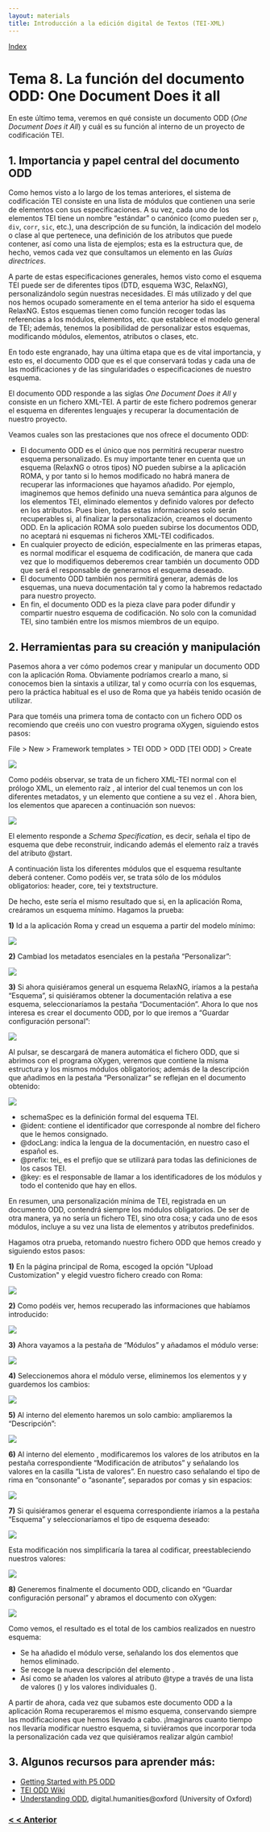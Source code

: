 ```yaml
---
layout: materials
title: Introducción a la edición digital de Textos (TEI-XML)
---
```


<a href="{{ site.url }}/materials/IntroTEI/index.html">Index</a>

# Tema 8. La función del documento ODD: One Document Does it all

En este último tema, veremos en qué consiste un documento ODD (_One Document Does it All_) y cuál es su función al interno de un proyecto de codificación TEI.

## 1. Importancia y papel central del documento ODD

Como hemos visto a lo largo de los temas anteriores, el sistema de codificación TEI consiste en una lista de módulos que contienen una serie de elementos con sus especificaciones. A su vez, cada uno de los elementos TEI tiene un nombre “estándar” o canónico (como pueden ser `p`, `div`, `corr`, `sic`, etc.), una descripción de su función, la indicación del modelo o clase al que pertenece, una definición de los atributos que puede contener, así como una lista de ejemplos; esta es la estructura que, de hecho, vemos cada vez que consultamos un elemento en las _Guías directrices_.

A parte de estas especificaciones generales, hemos visto como el esquema TEI puede ser de diferentes tipos (DTD, esquema W3C, RelaxNG), personalizándolo según nuestras necesidades. El más utilizado y del que nos hemos ocupado someramente en el tema anterior ha sido el esquema RelaxNG. Estos esquemas tienen como función recoger todas las referencias a los módulos, elementos, etc. que establece el modelo general de TEI; además, tenemos la posibilidad de personalizar estos esquemas, modificando módulos, elementos, atributos o clases, etc.

En todo este engranado, hay una última etapa que es de vital importancia, y esto es, el documento ODD que es el que conservará todas y cada una de las modificaciones y de las singularidades o especificaciones de nuestro esquema.

El documento ODD responde a las siglas _One Document Does it All_ y consiste en un fichero XML-TEI. A partir de este fichero podremos generar el esquema en diferentes lenguajes y recuperar la documentación de nuestro proyecto.

Veamos cuales son las prestaciones que nos ofrece el documento ODD:

*   El documento ODD es el único que nos permitirá recuperar nuestro esquema personalizado. Es muy importante tener en cuenta que un esquema (RelaxNG o otros tipos) NO pueden subirse a la aplicación ROMA, y por tanto si lo hemos modificado no habrá manera de recuperar las informaciones que hayamos añadido. Por ejemplo, imaginemos que hemos definido una nueva semántica para algunos de los elementos TEI, eliminado elementos y definido valores por defecto en los atributos. Pues bien, todas estas informaciones solo serán recuperables si, al finalizar la personalización, creamos el documento ODD. En la aplicación ROMA solo pueden subirse los documentos ODD, no aceptará ni esquemas ni ficheros XML-TEI codificados.
*   En cualquier proyecto de edición, especialmente en las primeras etapas, es normal modificar el esquema de codificación, de manera que cada vez que lo modifiquemos deberemos crear también un documento ODD que será el responsable de generarnos el esquema deseado.
*   El documento ODD también nos permitirá generar, además de los esquemas, una nueva documentación tal y como la habremos redactado para nuestro proyecto.
*   En fin, el documento ODD es la pieza clave para poder difundir y compartir nuestro esquema de codificación. No solo con la comunidad TEI, sino también entre los mismos miembros de un equipo.

## 2\. Herramientas para su creación y manipulación

Pasemos ahora a ver cómo podemos crear y manipular un documento ODD con la aplicación Roma. Obviamente podríamos crearlo a mano, si conocemos bien la sintaxis a utilizar, tal y como ocurría con los esquemas, pero la práctica habitual es el uso de Roma que ya habéis tenido ocasión de utilizar.

Para que toméis una primera toma de contacto con un fichero ODD os recomiendo que creéis uno con vuestro programa oXygen, siguiendo estos pasos:

File > New > Framework templates > TEI ODD > ODD [TEI ODD] > Create

![](img/01ODD.png)

Como podéis observar, se trata de un fichero XML-TEI normal con el prólogo XML, un elemento raíz <span class="code"><TEI></span>, al interior del cual tenemos un <span class="code"><teiheader></span> con los diferentes metadatos, y un elemento <span class="code"><text></span> que contiene a su vez el <span class="code"><body></span>. Ahora bien, los elementos que aparecen a continuación son nuevos:

![](img/02ODD.png)

El elemento <span class="code"><schemaSpec></span> responde a _Schema Specification_, es decir, señala el tipo de esquema que debe reconstruir, indicando además el elemento raíz a través del atributo <span class="code">@start</span>.

A continuación lista los diferentes módulos que el esquema resultante deberá contener. Como podéis ver, se trata sólo de los módulos obligatorios: <span class="code">header, core, tei</span> y <span class="code">textstructure</span>.

De hecho, este sería el mismo resultado que si, en la aplicación Roma, creáramos un esquema mínimo. Hagamos la prueba:

**1)** Id a la aplicación Roma y cread un esquema a partir del modelo mínimo:

![](img/03ODD.png)

**2)** Cambiad los metadatos esenciales en la pestaña “Personalizar”:

![](img/04ODD.png)

**3)** Si ahora quisiéramos general un esquema RelaxNG, iríamos a la pestaña “Esquema”, si quisiéramos obtener la documentación relativa a ese esquema, seleccionaríamos la pestaña “Documentación”. Ahora lo que nos interesa es crear el documento ODD, por lo que iremos a “Guardar configuración personal”:

![](img/05ODD.png)

Al pulsar, se descargará de manera automática el fichero ODD, que si abrimos con el programa oXygen, veremos que contiene la misma estructura y los mismos módulos obligatorios; además de la descripción que añadimos en la pestaña “Personalizar” se reflejan en el documento obtenido:

![](img/06ODD.png)

*   <span class="code">schemaSpec</span> es la definición formal del esquema TEI.
*   <span class="code">@ident</span>: contiene el identificador que corresponde al nombre del fichero que le hemos consignado.
*   <span class="code">@docLang</span>: indica la lengua de la documentación, en nuestro caso el español <span class="code">es</span>.
*   <span class="code">@prefix</span>: <span class="code">tei_</span> es el prefijo que se utilizará para todas las definiciones de los casos TEI.
*   <span class="code">@key</span>: es el responsable de llamar a los identificadores de los módulos y todo el contenido que hay en ellos.

En resumen, una personalización mínima de TEI, registrada en un documento ODD, contendrá siempre los módulos obligatorios. De ser de otra manera, ya no sería un fichero TEI, sino otra cosa; y cada uno de esos módulos, incluye a su vez una lista de elementos y atributos predefinidos.

Hagamos otra prueba, retomando nuestro fichero ODD que hemos creado y siguiendo estos pasos:

**1)** En la página principal de Roma, escoged la opción "Upload Customization" y elegid vuestro fichero creado con Roma:

![](img/07ODD.png)

**2)** Como podéis ver, hemos recuperado las informaciones que habíamos introducido:

![](img/08ODD.png)

**3)** Ahora vayamos a la pestaña de “Módulos” y añadamos el módulo <span class="code">verse</span>:

![](img/09ODD.png)

**4)** Seleccionemos ahora el módulo <span class="code">verse</span>, eliminemos los elementos <span class="code"><metDecl></span> y <span class="code"><metSym></span> y guardemos los cambios:

![](img/10ODD.png)

**5)** Al interno del elemento <span class="code"><caesura></span> haremos un solo cambio: ampliaremos la “Descripción”:

![](img/11ODD.png)

**6)** Al interno del elemento <span class="code"><rhyme></span>, modificaremos los valores de los atributos en la pestaña correspondiente “Modificación de atributos” y señalando los valores en la casilla “Lista de valores”. En nuestro caso señalando el tipo de rima en “consonante” o “asonante”, separados por comas y sin espacios:

![](img/12ODD.png)

**7)** Si quisiéramos generar el esquema correspondiente iríamos a la pestaña “Esquema” y seleccionaríamos el tipo de esquema deseado:

![](img/13ODD.png)

Esta modificación nos simplificaría la tarea al codificar, preestableciendo nuestros valores:

![](img/14ODD.png)

**8)** Generemos finalmente el documento ODD, clicando en “Guardar configuración personal” y abramos el documento con oXygen:

![](img/15ODD.png)

Como vemos, el resultado es el total de los cambios realizados en nuestro esquema:

*   Se ha añadido el módulo <span class="code">verse</span>, señalando los dos elementos que hemos eliminado.
*   Se recoge la nueva descripción del elemento <span class="code"><caesura></span>.
*   Así como se añaden los valores al atributo <span class="code">@type</span> a través de una lista de valores (<span class="code"><valList></span>) y los valores individuales (<span class="code"><valItem></span>).

A partir de ahora, cada vez que subamos este documento ODD a la aplicación Roma recuperaremos el mismo esquema, conservando siempre las modificaciones que hemos llevado a cabo. ¡Imaginaros cuanto tiempo nos llevaría modificar nuestro esquema, si tuviéramos que incorporar toda la personalización cada vez que quisiéramos realizar algún cambio!

## 3\. Algunos recursos para aprender más:

*   [Getting Started with P5 ODD](http://www.tei-c.org/Guidelines/Customization/odds.xml)
*   [TEI ODD Wiki](http://wiki.tei-c.org/index.php/ODD)
*   [Understanding ODD](http://tei.it.ox.ac.uk/Talks/2011-06-18-odd/%20), digital.humanities@oxford (University of Oxford)

### [< < Anterior](7.2.html)